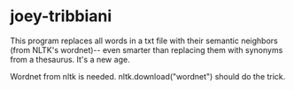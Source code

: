 # joey-tribbiani
This program replaces all words in a txt file with their semantic neighbors (from NLTK's wordnet)-- even smarter than replacing them with synonyms from a thesaurus. It's a new age. 

Wordnet from nltk is needed. nltk.download("wordnet") should do the trick.

